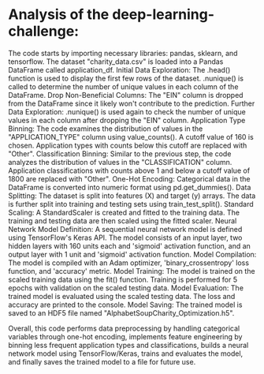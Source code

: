 # Analysis of the deep-learning-challenge:

The code starts by importing necessary libraries: pandas, sklearn, and tensorflow.
The dataset "charity_data.csv" is loaded into a Pandas DataFrame called application_df.
Initial Data Exploration:
The .head() function is used to display the first few rows of the dataset.
.nunique() is called to determine the number of unique values in each column of the DataFrame.
Drop Non-Beneficial Columns:
The "EIN" column is dropped from the DataFrame since it likely won't contribute to the prediction.
Further Data Exploration:
.nunique() is used again to check the number of unique values in each column after dropping the "EIN" column.
Application Type Binning:
The code examines the distribution of values in the "APPLICATION_TYPE" column using value_counts().
A cutoff value of 160 is chosen. Application types with counts below this cutoff are replaced with "Other".
Classification Binning:
Similar to the previous step, the code analyzes the distribution of values in the "CLASSIFICATION" column.
Application classifications with counts above 1 and below a cutoff value of 1800 are replaced with "Other".
One-Hot Encoding:
Categorical data in the DataFrame is converted into numeric format using pd.get_dummies().
Data Splitting:
The dataset is split into features (X) and target (y) arrays.
The data is further split into training and testing sets using train_test_split().
Standard Scaling:
A StandardScaler is created and fitted to the training data.
The training and testing data are then scaled using the fitted scaler.
Neural Network Model Definition:
A sequential neural network model is defined using TensorFlow's Keras API.
The model consists of an input layer, two hidden layers with 160 units each and 'sigmoid' activation function, and an output layer with 1 unit and 'sigmoid' activation function.
Model Compilation:
The model is compiled with an Adam optimizer, 'binary_crossentropy' loss function, and 'accuracy' metric.
Model Training:
The model is trained on the scaled training data using the fit() function.
Training is performed for 5 epochs with validation on the scaled testing data.
Model Evaluation:
The trained model is evaluated using the scaled testing data.
The loss and accuracy are printed to the console.
Model Saving:
The trained model is saved to an HDF5 file named "AlphabetSoupCharity_Optimization.h5".

Overall, this code performs data preprocessing by handling categorical variables through one-hot encoding, implements feature engineering by binning less frequent application types and classifications, builds a neural network model using TensorFlow/Keras, trains and evaluates the model, and finally saves the trained model to a file for future use.
